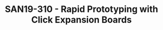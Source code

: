 ---
categories:
- san19
description: The 96Boards Low-speed mezzanine offers several flexible interfaces that
  make it ideal to connect to a variety of sensors and other components. The Click
  Mezzanine allows you to connect to MikroElektronikas vast library of 600+ different
  Click boards. This allows for rapid experimentation and prototyping with a wide
  variety of interesting components. Please join us as we show case the Click Mezzanine
  in conjunction with the Ultra96.
image:
  featured: 'true'
  path: /assets/images/featured-images/san19/SAN19-310.png
session_attendee_num: '15'
session_id: SAN19-310
session_room: Sunset V (Session 1)
session_slot:
  end_time: '2019-09-25 12:55:00'
  start_time: '2019-09-25 12:30:00'
session_speakers:
- speaker_bio: Technical Marketing Engineer at Avnet with experience in circuit design,
    Xilinx SoCs, and FPGA hardware design.
  speaker_company: Avnet
  speaker_image: /assets/images/speakers/san19/joshua-foster.jpg
  speaker_location: ''
  speaker_name: Joshua Foster
  speaker_position: Technical Marketing Engineer
  speaker_url: ''
  speaker_username: joshua.foster1
session_track: 96Boards
tag: session
tags:
- Tools
- ' Validation and CI'
- ' 96Boards'
- ' IoT and Embedded'
- ' Wednesday'
title: SAN19-310 - Rapid Prototyping with Click Expansion Boards
---